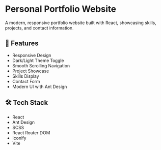 # Personal Portfolio Website

A modern, responsive portfolio website built with React, showcasing skills, projects, and contact information.

## 🚀 Features

- Responsive Design
- Dark/Light Theme Toggle
- Smooth Scrolling Navigation
- Project Showcase
- Skills Display
- Contact Form
- Modern UI with Ant Design

## 🛠️ Tech Stack

- React
- Ant Design
- SCSS
- React Router DOM
- Iconify
- Vite
